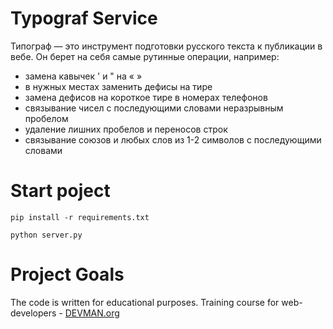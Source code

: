 # Typograf Service

Типограф — это инструмент подготовки русского текста к публикации в вебе. Он берет на себя самые рутинные операции, например:

  - замена кавычек ' и " на « »
  - в нужных местах заменить дефисы на тире
  - замена дефисов на короткое тире в номерах телефонов
  - связывание чисел с последующими словами неразрывным пробелом
  - удаление лишних пробелов и переносов строк
  - связывание союзов и любых слов из 1-2 символов с последующими словами

# Start poject

   `pip install -r requirements.txt`
   
   `python server.py`

# Project Goals

The code is written for educational purposes. Training course for web-developers - [DEVMAN.org](https://devman.org)
